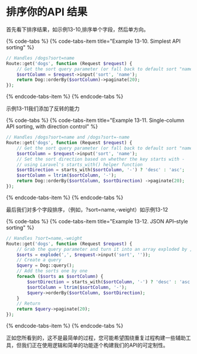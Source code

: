 # 排序你的API 结果

首先看下排序结果，如示例13-10,排序单个字段，然后单方向。

{% code-tabs %}
{% code-tabs-item title="Example 13-10. Simplest API sorting" %}
```php
// Handles /dogs?sort=name
Route::get('dogs', function (Request $request) {
    // Get the sort query parameter (or fall back to default sort "name") 
    $sortColumn = $request->input('sort', 'name');
    return Dog::orderBy($sortColumn)->paginate(20);
});
```
{% endcode-tabs-item %}
{% endcode-tabs %}

示例13-11我们添加了反转的能力

{% code-tabs %}
{% code-tabs-item title="Example 13-11. Single-column API sorting, with direction control" %}
```php
// Handles /dogs?sort=name and /dogs?sort=-name
Route::get('dogs', function (Request $request) {
    // Get the sort query parameter (or fall back to default sort "name") 
    $sortColumn = $request->input('sort', 'name');
    // Set the sort direction based on whether the key starts with - 
    // using Laravel's starts_with() helper function
    $sortDirection = starts_with($sortColumn, '-') ? 'desc' : 'asc'; 
    $sortColumn = ltrim($sortColumn, '-');
    return Dog::orderBy($sortColumn, $sortDirection) ->paginate(20);
});
```
{% endcode-tabs-item %}
{% endcode-tabs %}

最后我们对多个字段排序，（例如，?sort=name,-weight）如示例13-12

{% code-tabs %}
{% code-tabs-item title="Example 13-12. JSON API–style sorting" %}
```php
// Handles ?sort=name,-weight
Route::get('dogs', function (Request $request) {
    // Grab the query parameter and turn it into an array exploded by ,
    $sorts = explode(',', $request->input('sort', ''));
    // Create a query
    $query = Dog::query();
    // Add the sorts one by one
    foreach ($sorts as $sortColumn) {
        $sortDirection = starts_with($sortColumn, '-') ? 'desc' : 'asc';
        $sortColumn = ltrim($sortColumn, '-');
        $query->orderBy($sortColumn, $sortDirection);
    }
    // Return
    return $query->paginate(20);
});
```
{% endcode-tabs-item %}
{% endcode-tabs %}

正如您所看到的，这不是最简单的过程，您可能希望围绕重复过程构建一些辅助工具，但我们正在使用逻辑和简单的功能逐个构建我们的API的可定制性。

